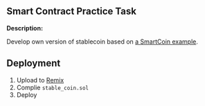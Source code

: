 ## Smart Contract Practice Task

**Description:**

Develop own version of stablecoin based on [a SmartCoin example](https://etherscan.io/address/0xf7790914dc335b20aa19d7c9c9171e14e278a134#code).

## Deployment

1. Upload to [Remix](https://remix.ethereum.org/)
2. Complie `stable_coin.sol`
3. Deploy
